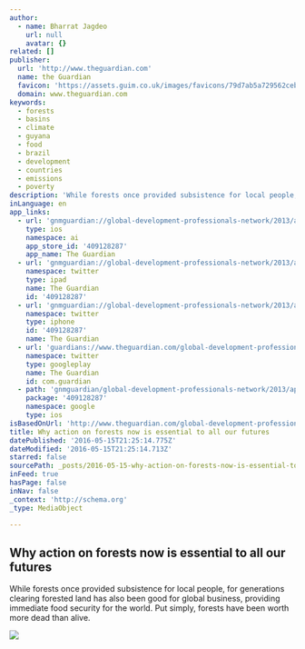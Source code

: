 ```yaml
---
author:
  - name: Bharrat Jagdeo
    url: null
    avatar: {}
related: []
publisher:
  url: 'http://www.theguardian.com'
  name: the Guardian
  favicon: 'https://assets.guim.co.uk/images/favicons/79d7ab5a729562cebca9c6a13c324f0e/32x32.ico'
  domain: www.theguardian.com
keywords:
  - forests
  - basins
  - climate
  - guyana
  - food
  - brazil
  - development
  - countries
  - emissions
  - poverty
description: 'While forests once provided subsistence for local people, for generations clearing forested land has also been good for global business, providing immediate food security for the world. Put simply, forests have been worth more dead than alive.'
inLanguage: en
app_links:
  - url: 'gnmguardian://global-development-professionals-network/2013/apr/16/deforestation-climate-change-food-security?contenttype=Article&source=applinks'
    type: ios
    namespace: ai
    app_store_id: '409128287'
    app_name: The Guardian
  - url: 'gnmguardian://global-development-professionals-network/2013/apr/16/deforestation-climate-change-food-security?contenttype=Article&source=twitter'
    namespace: twitter
    type: ipad
    name: The Guardian
    id: '409128287'
  - url: 'gnmguardian://global-development-professionals-network/2013/apr/16/deforestation-climate-change-food-security?contenttype=Article&source=twitter'
    namespace: twitter
    type: iphone
    id: '409128287'
    name: The Guardian
  - url: 'guardians://www.theguardian.com/global-development-professionals-network/2013/apr/16/deforestation-climate-change-food-security'
    namespace: twitter
    type: googleplay
    name: The Guardian
    id: com.guardian
  - path: 'gnmguardian/global-development-professionals-network/2013/apr/16/deforestation-climate-change-food-security?contenttype=Article&source=google'
    package: '409128287'
    namespace: google
    type: ios
isBasedOnUrl: 'http://www.theguardian.com/global-development-professionals-network/2013/apr/16/deforestation-climate-change-food-security'
title: Why action on forests now is essential to all our futures
datePublished: '2016-05-15T21:25:14.775Z'
dateModified: '2016-05-15T21:25:14.713Z'
starred: false
sourcePath: _posts/2016-05-15-why-action-on-forests-now-is-essential-to-all-our-futures.md
inFeed: true
hasPage: false
inNav: false
_context: 'http://schema.org'
_type: MediaObject

---
```

<article style=""><h1>Why action on forests now is essential to all our futures</h1><p>While forests once provided subsistence for local people, for generations clearing forested land has also been good for global business, providing immediate food security for the world. Put simply, forests have been worth more dead than alive.</p><img src="https://i.guim.co.uk/img/static/sys-images/Guardian/Pix/pictures/2013/4/15/1366054504110/acacia-tree-sapling-007.jpg?w=1200&amp;q=55&amp;auto=format&amp;usm=12&amp;fit=max&amp;s=a98d78d8ce6aacb32625000b1a1c66c5" /></article>